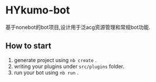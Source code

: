 # HYkumo-bot
基于nonebot的bot项目,设计用于泛acg资源管理和常规bot功能.

## How to start

1. generate project using `nb create` .
2. writing your plugins under `src/plugins` folder.
3. run your bot using `nb run` .

